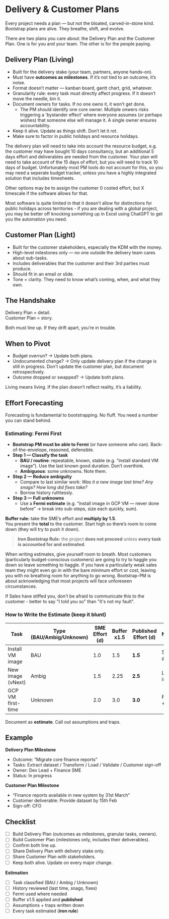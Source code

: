 # Delivery & Customer Plans

Every project needs a plan — but not the bloated, carved-in-stone kind.
Bootstrap plans are alive. They breathe, shift, and evolve.

There are two plans you care about: the Delivery Plan and the Customer Plan.
One is for you and your team. The other is for the people paying.

## Delivery Plan (Living)

- Built for the delivery stake (your team, partners, anyone hands-on).
- Must have **outcomes as milestones**. If it’s not tied to an outcome, it’s noise.
- Format doesn’t matter — kanban board, gantt chart, grid, whatever.
- Granularity rule: every task must directly affect progress. If it doesn’t move the needle, bin it.
- Document owners for tasks. If no one owns it, it won’t get done.
  - The PM should identify one core owner. Multiple onwers risks triggering a 'bystander effect' where everyone assumes (or perhaps wishes) that someone else will manage it. A single owner ensures accountability.
- Keep it alive. Update as things shift. Don’t let it rot.
- Make sure to factor in public holidays and resource holidays.

The delivery plan will need to take into account the resource budget, e.g. the customer may have bought 10 days consultancy, but an additional 5 days effort and deliverables are needed from the customer. Your plan will need to take account of the 15 days of effort, but you will need to track 10 days of budget. Unfortunately most PM tools do not account for this, so you may need a seperate budget tracker, unless you have a highly integrated solution that includes timesheets.

Other options may be to assign the customer 0 costed effort, but X timescale if the software allows for that.

Most software is quite limited in that it doesn't allow for distinctions for public holidays across territories - if you are dealing with a global project, you may be better off knocking something up in Excel using ChatGPT to get you the automation you need.

## Customer Plan (Light)

- Built for the customer stakeholders, especially the KDM with the money.
- High-level milestones only — no one outside the delivery team cares about sub-tasks.
- Includes deliverables that the customer and their 3rd parties must produce.
- Should fit in an email or slide.
- Tone = clarity. They need to know what’s coming, when, and what they own.

## The Handshake

Delivery Plan = detail.  
Customer Plan = story.

Both must line up. If they drift apart, you’re in trouble.

## When to Pivot

- Budget overrun? → Update both plans.
- Undocumented change? → Only update delivery plan if the change is still in progress. Don't update the customer plan, but document retrospectively.
- Outcome dropped or swapped? → Update both plans.

Living means living. If the plan doesn’t reflect reality, it’s a liability.

## Effort Forecasting

Forecasting is fundamental to bootstrapping. No fluff. You need a number you can stand behind.

### Estimating: Fermi First

- **Bootstrap PM must be able to Fermi** (or have someone who can). Back-of-the-envelope, reasoned, defensible.
- **Step 1 — Classify the task**
  - **BAU / routine**: repeatable, known, stable (e.g. “install standard VM image”). Use the last known good duration. Don’t overthink.
  - **Ambiguous**: some unknowns. Note them.
- **Step 2 — Reduce ambiguity**
  - Compare to last similar work: *Was it a new image last time? Any snags? How long did fixes take?*
  - Borrow history ruthlessly.
- **Step 3 — Full unknowns**
  - Use a **Fermi estimate** (e.g. “install image in GCP VM — never done before” → break into sub-steps, size each quickly, sum).

**Buffer rule:** take the SME’s effort and **multiply by 1.5**.  
You present the **total** to the customer. Start high so there’s room to come down (they will try to push it down).

> **Iron Bootstrap Rule:** the project **does not proceed** unless **every task is accounted for and estimated**.

When writing estimates, give yourself room to breath. Most customers (particularly budget-conscious customers) are going to try to haggle you down so leave something to haggle. If you have a particularly weak sales team they might even go in with the bare minimum effort or cost, leaving you with no breathing room for anything to go wrong. Bootstrap-PM is about acknowledging that most projects will face unforeseen circumstances.

If Sales have stiffed you, don't be afraid to communicate this to the customer - better to say "I told you so" than "it's not my fault".

### How to Write the Estimate (keep it blunt)

| Task | Type (BAU/Ambig/Unknown) | SME Effort (d) | Buffer x1.5 | Published Effort (d) | Notes/Assumptions |
|------|---------------------------|----------------|-------------|----------------------|-------------------|
| Install VM image | BAU | 1.0 | 1.5 | **1.5** | Same image/version as last month |
| New image (vNext) | Ambig | 1.5 | 2.25 | **2.5** | Last time driver issue (+0.5d) |
| GCP VM first-time | Unknown | 2.0 | 3.0 | **3.0** | Fermi: net + firewall + perms |

Document as **estimate**. Call out assumptions and traps.

## Example

**Delivery Plan Milestone**  
- Outcome: “Migrate core finance reports”
- Tasks: Extract dataset / Transform / Load / Validate / Customer sign-off
- Owner: Dev Lead + Finance SME
- Status: In progress

**Customer Plan Milestone**  
- “Finance reports available in new system by 31st March”
- Customer deliverable: Provide dataset by 15th Feb
- Sign-off: CFO

## Checklist

- [ ] Build Delivery Plan (outcomes as milestones, granular tasks, owners).  
- [ ] Build Customer Plan (milestones only, includes their deliverables).  
- [ ] Confirm both line up.  
- [ ] Share Delivery Plan with delivery stake only.  
- [ ] Share Customer Plan with stakeholders.  
- [ ] Keep both alive. Update on every major change.

**Estimation**
- [ ] Task classified (BAU / Ambig / Unknown)
- [ ] History reviewed (last time, snags, fixes)
- [ ] Fermi used where needed
- [ ] Buffer x1.5 applied and **published**
- [ ] Assumptions + traps written down
- [ ] Every task estimated (**iron rule**)